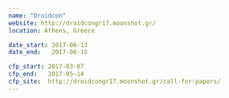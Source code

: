 ```yaml
---
name: "Droidcon"
website: http://droidcongr17.moonshot.gr/
location: Athens, Greece

date_start: 2017-06-13
date_end:   2017-06-15

cfp_start: 2017-03-07
cfp_end:   2017-05-14
cfp_site:  http://droidcongr17.moonshot.gr/call-for-papers/
---
```

